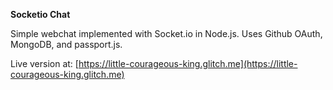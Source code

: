 **Socketio Chat**

Simple webchat implemented with Socket.io in Node.js.
Uses Github OAuth, MongoDB, and passport.js.

Live version at: [https://little-courageous-king.glitch.me](https://little-courageous-king.glitch.me)
